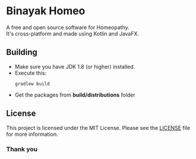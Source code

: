 # Binayak Homeo
A free and open source software for Homeopathy. <br/>
It's cross-platform and made using Kotlin and JavaFX. 

## Building
- Make sure you have JDK 1.8 (or higher) installed.
- Execute this:
    ```
    gradlew build
    ```
- Get the packages from **build/distributions** folder

## License
This project is licensed under the MIT License. 
Please see the [LICENSE](LICENSE) file for more information.

### Thank you
